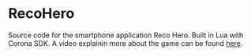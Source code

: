 # RecoHero
Source code for the smartphone application Reco Hero. Built in Lua with Corona SDK. 
A video explainin more about the game can be found [here](https://youtu.be/QDZZ37xgd74).
